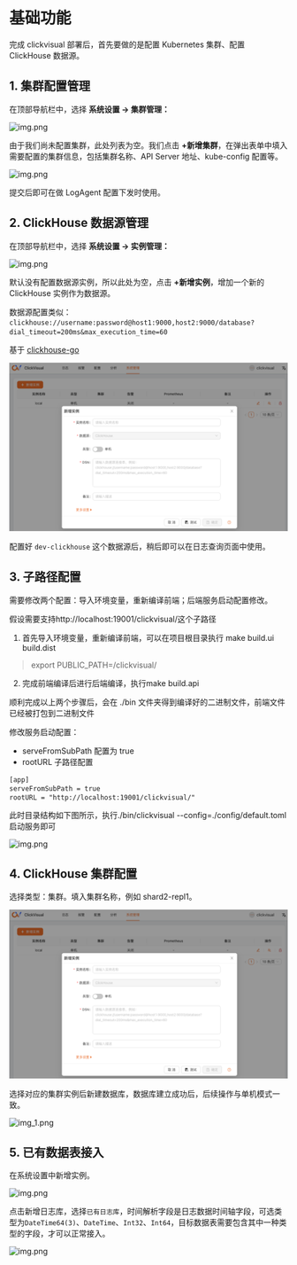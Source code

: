 # 基础功能

完成 clickvisual 部署后，首先要做的是配置 Kubernetes 集群、配置 ClickHouse 数据源。

## 1. 集群配置管理

在顶部导航栏中，选择 **系统设置 -> 集群管理：**

![img.png](../../images/instance-list.png)

由于我们尚未配置集群，此处列表为空。我们点击 **+新增集群**，在弹出表单中填入需要配置的集群信息，包括集群名称、API Server 地址、kube-config 配置等。

![img.png](../../images/k8s-create.png)

提交后即可在做 LogAgent 配置下发时使用。

## 2. ClickHouse 数据源管理

在顶部导航栏中，选择 **系统设置 -> 实例管理：**

![img.png](../../images/instance-list.png)

默认没有配置数据源实例，所以此处为空，点击 **+新增实例**，增加一个新的 ClickHouse 实例作为数据源。

数据源配置类似：`clickhouse://username:password@host1:9000,host2:9000/database?dial_timeout=200ms&max_execution_time=60`

基于 [clickhouse-go](https://github.com/ClickHouse/clickhouse-go)

![img.png](../../images/instance-create.png)

配置好 `dev-clickhouse` 这个数据源后，稍后即可以在日志查询页面中使用。

## 3. 子路径配置

需要修改两个配置：导入环境变量，重新编译前端；后端服务启动配置修改。

假设需要支持http://localhost:19001/clickvisual/这个子路径

1. 首先导入环境变量，重新编译前端，可以在项目根目录执行 make build.ui build.dist

> export PUBLIC_PATH=/clickvisual/

2. 完成前端编译后进行后端编译，执行make build.api

顺利完成以上两个步骤后，会在 ./bin 文件夹得到编译好的二进制文件，前端文件已经被打包到二进制文件



修改服务启动配置：
- serveFromSubPath 配置为 true
- rootURL 子路径配置

``` 
[app]
serveFromSubPath = true
rootURL = "http://localhost:19001/clickvisual/"
```

此时目录结构如下图所示，执行./bin/clickvisual --config=./config/default.toml 启动服务即可

![img.png](../../images/config-tree.png)

## 4. ClickHouse 集群配置

选择类型：集群。填入集群名称，例如 shard2-repl1。

![img.png](../../images/instance-create.png)

选择对应的集群实例后新建数据库，数据库建立成功后，后续操作与单机模式一致。

![img_1.png](../../images/database-create-cluster.png)

## 5. 已有数据表接入

在系统设置中新增实例。

![img.png](../../images/instance-manager.png)

点击新增日志库，选择`已有日志库`，时间解析字段是日志数据时间轴字段，可选类型为`DateTime64(3)`、`DateTime`、`Int32`、`Int64`，目标数据表需要包含其中一种类型的字段，才可以正常接入。

![img.png](../../images/exist-table-choice.png)

